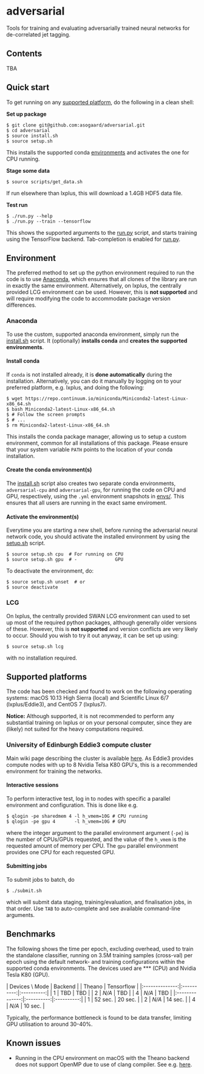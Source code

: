 # adversarial

Tools for training and evaluating adversarially trained neural networks for
de-correlated jet tagging.



## Contents

TBA


## Quick start

To get running on any [supported platform](#supported-platforms), do the following in a clean shell:

**Set up package**
```
$ git clone git@github.com:asogaard/adversarial.git
$ cd adversarial
$ source install.sh
$ source setup.sh
```
This installs the supported conda [environments](#environments) and activates
the one for CPU running.

**Stage some data**
```
$ source scripts/get_data.sh
```
If run elsewhere than lxplus, this will download a 1.4GB HDF5 data file.

**Test run**
```
$ ./run.py --help
$ ./run.py --train --tensorflow
```
This shows the supported arguments to the [run.py](run.py) script, and starts
training using the TensorFlow backend. Tab-completion is enabled for
[run.py](run.py).



## <a name="environments">Environment</a>

The preferred method to set up the python environment required to run the code
is to use [Anaconda](https://conda.io/docs/), which ensures that all clones of
the library are run in exactly the same environment. Alternatively, on lxplus,
the centrally provided LCG environment can be used. However, this is **not
supported** and will require modifying the code to accommodate package version
differences.


### Anaconda

To use the custom, supported anaconda environment, simply run the
[install.sh](install.sh) script. It (optionally) **installs conda** and
**creates the supported environments**.

#### Install conda

If `conda` is not installed already, it is **done automatically** during the
installation. Alternatively, you can do it manually by logging on to your
preferred platform, e.g. lxplus, and doing the following:
```
$ wget https://repo.continuum.io/miniconda/Miniconda2-latest-Linux-x86_64.sh
$ bash Miniconda2-latest-Linux-x86_64.sh
$ # Follow the screen prompts
$ # ...
$ rm Miniconda2-latest-Linux-x86_64.sh
``` 
This installs the conda package manager, allowing us to setup a custom
environment, common for all installations of this package. Please ensure that
your system variable `PATH` points to the location of your conda installation.

#### Create the conda environment(s)

The [install.sh](install.sh) script also creates two separate conda
environments, `adversarial-cpu` and `adversarial-gpu`, for running the code on
CPU and GPU, respectively, using the `.yml` environment snapshots in
[envs/](envs/). This ensures that all users are running in the exact same
enviroment.

#### Activate the environment(s)

Everytime you are starting a new shell, before running the adversarial neural
network code, you should activate the installed environment by using the
[setup.sh](setup.sh) script.

```
$ source setup.sh cpu  # For running on CPU
$ source setup.sh gpu  # -              GPU
```
To deactivate the environment, do:
```
$ source setup.sh unset  # or
$ source deactivate
```


### LCG

On lxplus, the centrally provided SWAN LCG environment can used to set up most
of the required python packages, although generally older versions of
these. However, this is **not supported** and version conflicts are very likely
to occur. Should you wish to try it out anyway, it can be set up using:
```
$ source setup.sh lcg
```
with no installation required.



## <a name="supported-platforms">Supported platforms</a> 

The code has been checked and found to work on the following operating systems: macOS 10.13 High
Sierra (local) and Scientific Linux 6/7 (lxplus/Eddie3), and CentOS 7 (lxplus7).

**Notice:** Although supported, it is not recommended to perform any substantial
 training on lxplus or on your personal computer, since they are (likely) not
 suited for the heavy computations required.


### University of Edinburgh Eddie3 compute cluster

Main wiki page describing the cluster is available
[here](https://www.wiki.ed.ac.uk/display/ResearchServices/Eddie). As Eddie3
provides compute nodes with up to 8 Nvidia Telsa K80 GPU's, this is a
recommended environment for training the networks.

#### Interactive sessions

To perform interactive test, log in to nodes with specific a parallel
environment and configuration. This is done like e.g.

```
$ qlogin -pe sharedmem 4 -l h_vmem=10G # CPU running
$ qlogin -pe gpu 4       -l h_vmem=10G # GPU 
```

where the integer argument to the parallel environment argument (`-pe`) is the
number of CPUs/GPUs requested, and the value of the `h_vmem` is the requested
amount of memory per CPU. The `gpu` parallel environment provides one CPU for
each requested GPU.

#### Submitting jobs

To submit jobs to batch, do
```
$ ./submit.sh
```
which will submit data staging, training/evaluation, and finalisation jobs, in
that order. Use `TAB` to auto-complete and see available command-line arguments.



## Benchmarks

The following shows the time per epoch, excluding overhead, used to train the
standalone classifier, running on 3.5M training samples (cross-val) per epoch
using the default network- and training configurations within the supported
conda environments. The devices used are *** (CPU) and Nvidia Tesla K80 (GPU).

| Devices \ Mode | <td colspan=2>Backend
|                | Theano     | Tensorflow |
|:--------------:|:----------:|:----------:|
| 1              | TBD        | TBD        |
| 2              | _N/A_      | TBD        |
| 4              | _N/A_      | TBD        |
|:--------------:|:----------:|:----------:|
| 1              | 52 sec.    | 20 sec.    |
| 2              | _N/A_      | 14 sec.    |
| 4              | _N/A_      | 10 sec.    |

Typically, the performance bottleneck is found to be data transfer, limiting GPU
utilisation to around 30-40%.


## Known issues

* Running in the CPU environment on macOS with the Theano backend does not
  support OpenMP due to use of clang compiler. See e.g. [here](https://groups.google.com/d/msg/theano-users/-oIdjtN-HmY/7jBixrHC6aAJ).